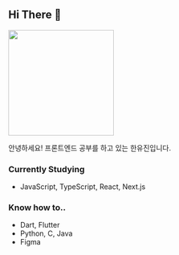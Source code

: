 

## Hi There  🐋

<img src="https://github.com/user-attachments/assets/fa691d81-4747-40cc-8693-385ac21b7cc0" height="210px"/>


안녕하세요! 프론트엔드 공부를 하고 있는 한유진입니다.

### Currently Studying
- JavaScript, TypeScript, React, Next.js

### Know how to..
- Dart, Flutter
- Python, C, Java
- Figma



   



